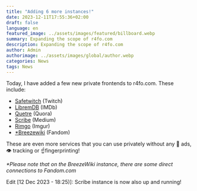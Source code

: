```yaml
---
title: "Adding 6 more instances!"
date: 2023-12-11T17:55:36+02:00
draft: false
language: en
featured_image: ../assets/images/featured/billboard.webp
summary: Expanding the scope of r4fo.com
description: Expanding the scope of r4fo.com
author: Admin
authorimage: ../assets/images/global/author.webp
categories: News
tags: News
---
```


Today, I have added a few new private frontends to r4fo.com. These include:
- [Safetwitch](https://safetwitch.r4fo.com) (Twitch)
- [LibremDB](https://libremdb.r4fo.com) (IMDb)
- [Quetre](https://quetre.r4fo.com) (Quora)
- [Scribe](https://scribe.r4fo.com) (Medium)
- [Rimgo](https://rimgo.r4fo.com) (Imgur)
- [*Breezewiki](https://breezewiki.r4fo.com) (Fandom)

These are even more services that you can use privately without any 📢 ads, 👁️ tracking or ☝️fingerprinting! <br>

*\*Please note that on the BreezeWiki instance, there are some direct connections to Fandom.com*

Edit [12 Dec 2023 - 18:25)]: Scribe instance is now also up and running!